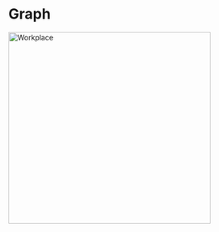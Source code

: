 # Graph

<img src="https://images.app.goo.gl/anhZh8gNVvNfQLCU8.jpg" alt="Workplace" usemap="#workmap" width="400" height="379">

